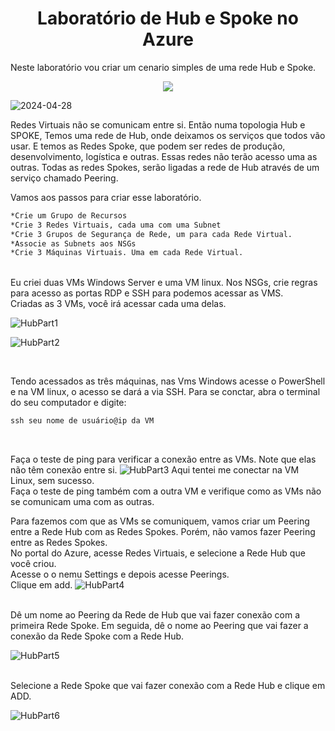 <h1 align="center"> Laboratório de Hub e Spoke no Azure </h1>

Neste laboratório vou criar um cenario simples de uma rede Hub e Spoke.

<p align="center"><img src="http://img.shields.io/static/v1?label=STATUS&message=EM%20DESENVOLVIMENTO&color=GREEN&style=for-the-badge"/></p>

![2024-04-28](https://github.com/FelipeFerreira17/labAzureHubSpoke/assets/142698934/c50569ad-14eb-4649-acd5-15af92aa72a9)

Redes Virtuais não se comunicam entre si. Então numa topologia Hub e SPOKE, Temos uma rede de Hub, onde deixamos os serviços que todos vão usar.
E temos as Redes Spoke, que podem ser redes de produção, desenvolvimento, logística e outras. Essas redes não terão acesso uma as outras.
Todas as redes Spokes, serão ligadas a rede de Hub através de um serviço chamado Peering.

Vamos aos passos para criar esse laboratório.

```Markdown
*Crie um Grupo de Recursos
*Crie 3 Redes Virtuais, cada uma com uma Subnet
*Crie 3 Grupos de Segurança de Rede, um para cada Rede Virtual.
*Associe as Subnets aos NSGs
*Crie 3 Máquinas Virtuais. Uma em cada Rede Virtual.

```
<br>
Eu criei duas VMs Windows Server e uma VM linux.
Nos NSGs, crie regras para acesso as portas RDP e SSH para podemos acessar as VMS.

<br>
Criadas as 3 VMs, você irá acessar cada uma delas.
<br>

![HubPart1](https://github.com/FelipeFerreira17/labAzureHubSpoke/assets/142698934/16ada9c3-116b-42eb-98e6-ce25ff141f85)
<br>

![HubPart2](https://github.com/FelipeFerreira17/labAzureHubSpoke/assets/142698934/37dae2ac-a93d-413a-998e-7a4c5171c910)

<br>

Tendo acessados as três máquinas, nas Vms Windows acesse o PowerShell e na VM linux, o acesso se dará a via SSH. Para se conctar, abra o terminal do seu computador
e digite:
```Markdown
ssh seu nome de usuário@ip da VM
```

<br>

Faça o teste de ping para verificar a conexão entre as VMs.
Note que elas não têm conexão entre si.
![HubPart3](https://github.com/FelipeFerreira17/labAzureHubSpoke/assets/142698934/a5c4b493-49f7-496b-87a9-67483e21287a)
Aqui tentei me conectar na VM Linux, sem sucesso.
<br>
Faça o teste de ping também com a outra VM e verifique como as VMs não se comunicam uma com as outras.
<br>

Para fazemos com que as VMs se comuniquem, vamos criar um Peering entre a Rede Hub com as Redes Spokes. Porém, não vamos fazer Peering entre as Redes Spokes.
<br>
No portal do Azure, acesse Redes Virtuais, e selecione a Rede Hub que você criou.
<br>
Acesse o o nemu Settings e depois acesse Peerings. 
<br>
Clique em add.
![HubPart4](https://github.com/FelipeFerreira17/labAzureHubSpoke/assets/142698934/0448a1ca-f9db-4b94-9356-7d8bfb44fa22)

<br>
Dê um nome ao Peering da Rede de Hub que vai fazer conexão com a primeira Rede Spoke. Em seguida, dê o nome ao Peering que vai fazer a conexão da Rede Spoke com a Rede Hub.
<br>

![HubPart5](https://github.com/FelipeFerreira17/labAzureHubSpoke/assets/142698934/4b742abb-9f57-4e7d-83ee-3ff5354f3db9)

<br>
Selecione a Rede Spoke que vai fazer conexão com a Rede Hub e clique em ADD.

![HubPart6](https://github.com/FelipeFerreira17/labAzureHubSpoke/assets/142698934/acec68f5-2776-4f52-8fe6-d328b7e83ea1)
